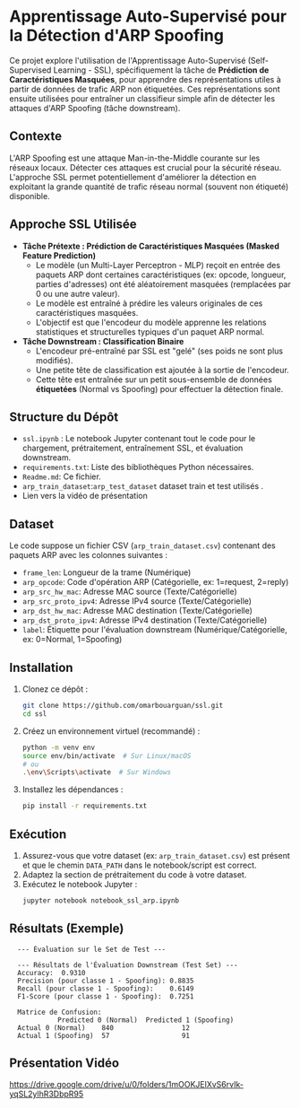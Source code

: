 # Apprentissage Auto-Supervisé pour la Détection d'ARP Spoofing

Ce projet explore l'utilisation de l'Apprentissage Auto-Supervisé (Self-Supervised Learning - SSL), spécifiquement la tâche de **Prédiction de Caractéristiques Masquées**, pour apprendre des représentations utiles à partir de données de trafic ARP non étiquetées. Ces représentations sont ensuite utilisées pour entraîner un classifieur simple afin de détecter les attaques d'ARP Spoofing (tâche downstream).

## Contexte

L'ARP Spoofing est une attaque Man-in-the-Middle courante sur les réseaux locaux. Détecter ces attaques est crucial pour la sécurité réseau. L'approche SSL permet potentiellement d'améliorer la détection en exploitant la grande quantité de trafic réseau normal (souvent non étiqueté) disponible.

## Approche SSL Utilisée

* **Tâche Prétexte : Prédiction de Caractéristiques Masquées (Masked Feature Prediction)**
    * Le modèle (un Multi-Layer Perceptron - MLP) reçoit en entrée des paquets ARP dont certaines caractéristiques (ex: opcode, longueur, parties d'adresses) ont été aléatoirement masquées (remplacées par 0 ou une autre valeur).
    * Le modèle est entraîné à prédire les valeurs originales de ces caractéristiques masquées.
    * L'objectif est que l'encodeur du modèle apprenne les relations statistiques et structurelles typiques d'un paquet ARP normal.
* **Tâche Downstream : Classification Binaire**
    * L'encodeur pré-entraîné par SSL est "gelé" (ses poids ne sont plus modifiés).
    * Une petite tête de classification est ajoutée à la sortie de l'encodeur.
    * Cette tête est entraînée sur un petit sous-ensemble de données **étiquetées** (Normal vs Spoofing) pour effectuer la détection finale.

## Structure du Dépôt

* `ssl.ipynb` : Le notebook Jupyter  contenant tout le code pour le chargement, prétraitement, entraînement SSL, et évaluation downstream.
* `requirements.txt`: Liste des bibliothèques Python nécessaires.
* `Readme.md`: Ce fichier.
*  `arp_train_dataset`:`arp_test_dataset`  dataset train et test utilisés .
*  Lien vers la vidéo de présentation

## Dataset 

Le code suppose un fichier CSV (`arp_train_dataset.csv`) contenant des paquets ARP avec les colonnes suivantes :

* `frame_len`: Longueur de la trame (Numérique)
* `arp_opcode`: Code d'opération ARP (Catégorielle, ex: 1=request, 2=reply)
* `arp_src_hw_mac`: Adresse MAC source (Texte/Catégorielle)
* `arp_src_proto_ipv4`: Adresse IPv4 source (Texte/Catégorielle)
* `arp_dst_hw_mac`: Adresse MAC destination (Texte/Catégorielle)
* `arp_dst_proto_ipv4`: Adresse IPv4 destination (Texte/Catégorielle)
* `label`: Étiquette pour l'évaluation downstream (Numérique/Catégorielle, ex: 0=Normal, 1=Spoofing)


## Installation

1.  Clonez ce dépôt :
    ```bash
    git clone https://github.com/omarbouarguan/ssl.git
    cd ssl
    ```
2.  Créez un environnement virtuel (recommandé) :
    ```bash
    python -m venv env
    source env/bin/activate  # Sur Linux/macOS
    # ou
    .\env\Scripts\activate  # Sur Windows
    ```
3.  Installez les dépendances :
    ```bash
    pip install -r requirements.txt
    ```

## Exécution

1.  Assurez-vous que votre dataset (ex: `arp_train_dataset.csv`) est présent et que le chemin `DATA_PATH` dans le notebook/script est correct.
2.  Adaptez la section de prétraitement du code à votre dataset.
3.  Exécutez le notebook Jupyter  :
    ```bash
    jupyter notebook notebook_ssl_arp.ipynb
    

## Résultats (Exemple)

      --- Évaluation sur le Set de Test ---
      
      --- Résultats de l'Évaluation Downstream (Test Set) ---
      Accuracy:  0.9310
      Precision (pour classe 1 - Spoofing): 0.8835
      Recall (pour classe 1 - Spoofing):    0.6149
      F1-Score (pour classe 1 - Spoofing):  0.7251
      
      Matrice de Confusion:
                Predicted 0 (Normal)  Predicted 1 (Spoofing)
      Actual 0 (Normal)    840                 12                
      Actual 1 (Spoofing)  57                  91

## Présentation Vidéo

https://drive.google.com/drive/u/0/folders/1mOOKJElXvS6rvIk-yqSL2ylhR3DbpR95
